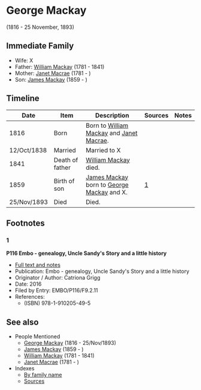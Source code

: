 ﻿---
layout: person
subject_key: i33764614
permalink: /people/i33764614
---

# George Mackay
(1816 - 25 November, 1893)

## Immediate Family

* Wife: X
* Father: [William Mackay](./@i69114879@-william-mackay-b1781-d1841.md) (1781 - 1841)
* Mother: [Janet Macrae](./@i66584000@-janet-macrae-b1781-d.md) (1781 - )
* Son: [James Mackay](./@i60572122@-james-mackay-b1859-d.md) (1859 - )

## Timeline

Date | Item | Description | Sources | Notes
---|---|---|---|---
1816 | Born | Born to [William Mackay](./@i69114879@-william-mackay-b1781-d1841.md) and [Janet Macrae](./@i66584000@-janet-macrae-b1781-d.md). |  | 
12/Oct/1838 | Married | Married to X  |  | 
1841 | Death of father | [William Mackay](./@i69114879@-william-mackay-b1781-d1841.md) died. |  | 
1859 | Birth of son | [James Mackay](./@i60572122@-james-mackay-b1859-d.md) born to [George Mackay](./@i33764614@-george-mackay-b1816-d1893-11-25.md) and X. | [1](#1) | 
25/Nov/1893 | Died | Died. |  | 

## Footnotes

### 1

**P116 Embo - genealogy, Uncle Sandy's Story and a little history**

* [Full text and notes](../sources/@s26144122@-p116-embo-genealogy,-uncle-sandy's-story-and-a-little-history.md)
* Publication: Embo - genealogy, Uncle Sandy's Story and a little history
* Originator / Author: Catriona Grigg
* Date: 2016
* Filed by Entry: EMBO/P116/F9.2.11
* References: 
  * (ISBN) 978-1-910205-49-5


## See also

- People Mentioned
  - [George Mackay](./@i33764614@-george-mackay-b1816-d1893-11-25.md) (1816 - 25/Nov/1893)
  - [James Mackay](./@i60572122@-james-mackay-b1859-d.md) (1859 - )
  - [William Mackay](./@i69114879@-william-mackay-b1781-d1841.md) (1781 - 1841)
  - [Janet Macrae](./@i66584000@-janet-macrae-b1781-d.md) (1781 - )
- Indexes
  - [By family name](../index-by-family-name.md)
  - [Sources](../index-of-sources-by-title.md)
